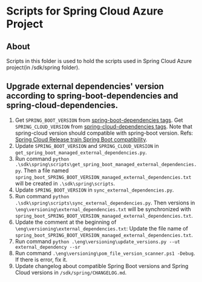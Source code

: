 # Scripts for Spring Cloud Azure Project

## About

Scripts in this folder is used to hold the scripts used in Spring Cloud Azure project(in /sdk/spring folder).

## Upgrade external dependencies' version according to spring-boot-dependencies and spring-cloud-dependencies.

1. Get `SPRING_BOOT_VERSION` from [spring-boot-dependencies tags](https://github.com/spring-projects/spring-boot/tags). Get `SPRING_CLOUD_VERSION` from [spring-cloud-dependencies tags](https://github.com/spring-cloud/spring-cloud-release/tags). Note that spring-cloud version should compatible with spring-boot version. Refs: [Spring Cloud Release train Spring Boot compatibility](https://spring.io/projects/spring-cloud).
2. Update `SPRING_BOOT_VERSION` and `SPRING_CLOUD_VERSION` in `get_spring_boot_managed_external_dependencies.py`.
3. Run command `python .\sdk\spring\scripts\get_spring_boot_managed_external_dependencies.py`. Then a file named `spring_boot_SPRING_BOOT_VERSION_managed_external_dependencies.txt` will be created in `.\sdk\spring\scripts`.
4. Update `SPRING_BOOT_VERSION` in `sync_external_dependencies.py`.
5. Run command `python .\sdk\spring\scripts\sync_external_dependencies.py`. Then versions in `\eng\versioning\external_dependencies.txt` will be synchronized with `spring_boot_SPRING_BOOT_VERSION_managed_external_dependencies.txt`.
6. Update the comment at the beginning of `\eng\versioning\external_dependencies.txt`: Update the file name of `spring_boot_SPRING_BOOT_VERSION_managed_external_dependencies.txt`.
7. Run command `python .\eng\versioning\update_versions.py --ut external_dependency --sr`
8. Run command `.\eng\versioning\pom_file_version_scanner.ps1 -Debug`. If there is error, fix it.
9. Update changelog about compatible Spring Boot versions and Spring Cloud versions in `/sdk/spring/CHANGELOG.md`.

